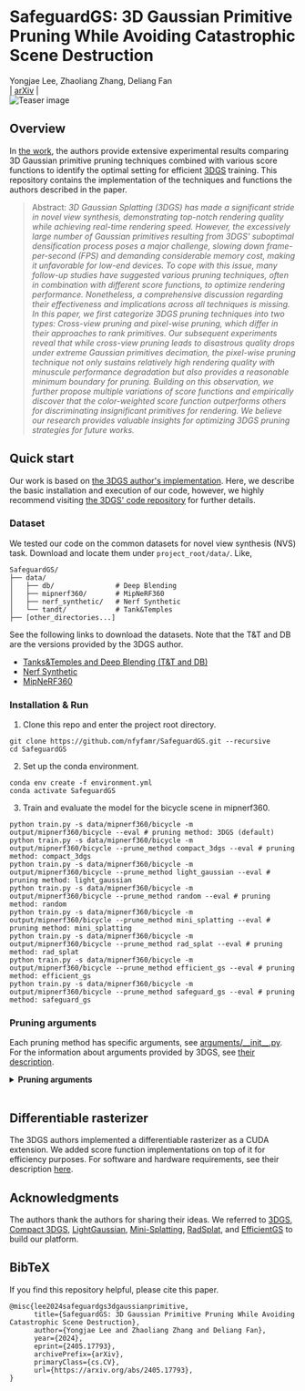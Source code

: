 # SafeguardGS: 3D Gaussian Primitive Pruning While Avoiding Catastrophic Scene Destruction
Yongjae Lee, Zhaoliang Zhang, Deliang Fan<br>
| [arXiv](https://arxiv.org/abs/2405.17793) |<br>
![Teaser image](assets/fig4.png)

## Overview
In [the work](https://arxiv.org/abs/2405.17793), the authors provide extensive experimental results comparing 3D Gaussian primitive pruning techniques combined with various score functions to identify the optimal setting for efficient [3DGS](https://dl.acm.org/doi/10.1145/3592433) training. This repository contains the implementation of the techniques and functions the authors described in the paper.

> Abstract: *3D Gaussian Splatting (3DGS) has made a significant stride in novel view synthesis, demonstrating top-notch rendering quality while achieving real-time rendering speed. However, the excessively large number of Gaussian primitives resulting from 3DGS' suboptimal densification process poses a major challenge, slowing down frame-per-second (FPS) and demanding considerable memory cost, making it unfavorable for low-end devices. To cope with this issue, many follow-up studies have suggested various pruning techniques, often in combination with different score functions, to optimize rendering performance. Nonetheless, a comprehensive discussion regarding their effectiveness and implications across all techniques is missing. In this paper, we first categorize 3DGS pruning techniques into two types: Cross-view pruning and pixel-wise pruning, which differ in their approaches to rank primitives. Our subsequent experiments reveal that while cross-view pruning leads to disastrous quality drops under extreme Gaussian primitives decimation, the pixel-wise pruning technique not only sustains relatively high rendering quality with minuscule performance degradation but also provides a reasonable minimum boundary for pruning. Building on this observation, we further propose multiple variations of score functions and empirically discover that the color-weighted score function outperforms others for discriminating insignificant primitives for rendering. We believe our research provides valuable insights for optimizing 3DGS pruning strategies for future works.*

## Quick start

Our work is based on [the 3DGS author's implementation](https://github.com/graphdeco-inria/gaussian-splatting). Here, we describe the basic installation and execution of our code, however, we highly recommend visiting [the 3DGS' code repository](https://github.com/graphdeco-inria/gaussian-splatting) for further details.

### Dataset
We tested our code on the common datasets for novel view synthesis (NVS) task. Download and locate them under `project_root/data/`. Like,
```
SafeguardGS/
├── data/
│   ├── db/               # Deep Blending
│   ├── mipnerf360/       # MipNeRF360
│   ├── nerf_synthetic/   # Nerf Synthetic
│   └── tandt/            # Tank&Temples
├── [other_directories...]

```
See the following links to download the datasets. Note that the T&T and DB are the versions provided by the 3DGS author.
- [Tanks&Temples and Deep Blending (T&T and DB)](https://repo-sam.inria.fr/fungraph/3d-gaussian-splatting/datasets/input/tandt_db.zip)
- [Nerf Synthetic](https://drive.google.com/file/d/18JxhpWD-4ZmuFKLzKlAw-w5PpzZxXOcG/view?usp=drive_link)
- [MipNeRF360](https://jonbarron.info/mipnerf360/)

### Installation & Run

1. Clone this repo and enter the project root directory.
```shell
git clone https://github.com/nfyfamr/SafeguardGS.git --recursive
cd SafeguardGS
```

2. Set up the conda environment.
```shell
conda env create -f environment.yml
conda activate SafeguardGS
```

3. Train and evaluate the model for the bicycle scene in mipnerf360. 
```shell
python train.py -s data/mipnerf360/bicycle -m output/mipnerf360/bicycle --eval # pruning method: 3DGS (default)
python train.py -s data/mipnerf360/bicycle -m output/mipnerf360/bicycle --prune_method compact_3dgs --eval # pruning method: compact_3dgs
python train.py -s data/mipnerf360/bicycle -m output/mipnerf360/bicycle --prune_method light_gaussian --eval # pruning method: light_gaussian
python train.py -s data/mipnerf360/bicycle -m output/mipnerf360/bicycle --prune_method random --eval # pruning method: random
python train.py -s data/mipnerf360/bicycle -m output/mipnerf360/bicycle --prune_method mini_splatting --eval # pruning method: mini_splatting
python train.py -s data/mipnerf360/bicycle -m output/mipnerf360/bicycle --prune_method rad_splat --eval # pruning method: rad_splat
python train.py -s data/mipnerf360/bicycle -m output/mipnerf360/bicycle --prune_method efficient_gs --eval # pruning method: efficient_gs
python train.py -s data/mipnerf360/bicycle -m output/mipnerf360/bicycle --prune_method safeguard_gs --eval # pruning method: safeguard_gs
```

### Pruning arguments
Each pruning method has specific arguments, see [arguments/\_\_init__.py](arguments/__init__.py). For the information about arguments provided by 3DGS, see [their description](https://github.com/graphdeco-inria/gaussian-splatting?tab=readme-ov-file#running).

<details>
<summary><span style="font-weight: bold;">Pruning arguments</span></summary>
  
  #### --prune_method compact_3dgs
  ```shell
  --compact_3dgs_mask_lr 0.01
  --compact_3dgs_lambda_mask 0.0005
  --compact_3dgs_prune_iter 1000
  ```
  #### --prune_method light_gaussian
  ```shell
  --light_gaussian_prune_iterations 20000
  --light_gaussian_prune_percent 0.6
  --light_gaussian_prune_decay 0.6
  --light_gaussian_v_pow 0.1
  ```
  #### --prune_method random
  ```shell
  --random_prune_iterations 15000
  --random_prune_ratio 0.1
  ```
  #### --prune_method mini_splatting
  ```shell
  --mini_splatting_prune_iterations 15000
  --mini_splatting_preserving_ratio 0.1
  ```
  #### --prune_method rad_splat
  ```shell
  --rad_splat_prune_threshold 0.01
  --rad_splat_prune_iterations 16000,24000
  ```
  #### --prune_method efficient_gs
  ```shell
  --efficient_gs_prune_iterations 15500
  --efficient_gs_prune_topk 1
  ```
  #### --prune_method safeguard_gs
  ```shell
  --safeguard_gs_purne_topk 10
  --safeguard_gs_prune_iterations 15000
  --safeguard_gs_score_function 0x01
  # Function IDs are defined using bitmasking. For example, `safeguard_gs_score_function=0x24`, which is SafeguardGS' choice, outputs `L1_color_error * alpha * transmittance`.
  # First 2 bytes:
  #   0x00. score = 1
  #   0x01. score = opacity
  #   0x02. score = alpha
  #   0x03. score = opacity * transmittance
  #   0x04. score = alpha * transmittance
  #   0x05. score = dist error
  #   0x06. score = dist error * opacity
  #   0x07. score = dist error * alpha
  #   0x08. score = dist error * opacity * transmittance
  #   0x09. score = dist error * alpha * transmittance
  # Last 2 bytes:
  #   0x10. score = color error (Cosine similarity)
  #   0x20. score = color error (Manhattan distance)
  #   0x30. score = exp color error (Manhattan distance)
  --safeguard_gs_p_dist_activation_coef 1.0
  --safeguard_gs_c_dist_activation_coef 1.0
  ```
</details>
<br>

## Differentiable rasterizer

The 3DGS authors implemented a differentiable rasterizer as a CUDA extension. We added score function implementations on top of it for efficiency purposes. For software and hardware requirements, see their description [here](https://github.com/graphdeco-inria/gaussian-splatting?tab=readme-ov-file#hardware-requirements).


## Acknowledgments
The authors thank the authors for sharing their ideas. We referred to [3DGS](https://arxiv.org/abs/2308.04079), [Compact 3DGS](https://arxiv.org/abs/2311.13681), [LightGaussian](https://arxiv.org/abs/2311.17245), [Mini-Splatting](https://arxiv.org/abs/2403.14166), [RadSplat](https://arxiv.org/abs/2403.13806), and [EfficientGS](https://arxiv.org/abs/2404.12777) to build our platform.

<section class="section" id="BibTeX">
  <div class="container is-max-desktop content">
    <h2 class="title">BibTeX</h2>
    If you find this repository helpful, please cite this paper. </br>
    <pre><code>@misc{lee2024safeguardgs3dgaussianprimitive,
      title={SafeguardGS: 3D Gaussian Primitive Pruning While Avoiding Catastrophic Scene Destruction}, 
      author={Yongjae Lee and Zhaoliang Zhang and Deliang Fan},
      year={2024},
      eprint={2405.17793},
      archivePrefix={arXiv},
      primaryClass={cs.CV},
      url={https://arxiv.org/abs/2405.17793}, 
}</code></pre>
  </div>
</section>